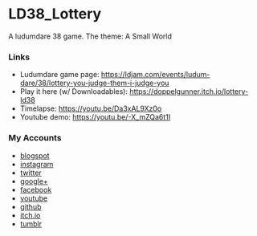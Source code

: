 # LD38_Lottery
A ludumdare 38 game. The theme: A Small World

### Links
* Ludumdare game page: https://ldjam.com/events/ludum-dare/38/lottery-you-judge-them-i-judge-you
* Play it here (w/ Downloadables): https://doppelgunner.itch.io/lottery-ld38
* Timelapse: https://youtu.be/Da3xAL9Xz0o
* Youtube demo: https://youtu.be/-X_mZQa6t1I

### My Accounts 
  * [blogspot](http://doppelgunner.blogspot.com/)
  * [instagram](https://www.instagram.com/doppelgunner/)
  * [twitter](https://twitter.com/doppelgunner)
  * [google+](https://plus.google.com/u/0/111975005561843752356/posts)
  * [facebook](https://www.facebook.com/doppelgunner)
  * [youtube](https://www.youtube.com/channel/UCjd_DY1LawVuZuLteDbVabQ)
  * [github](https://github.com/doppelgunner)
  * [itch.io](https://doppelgunner.itch.io/)
  * [tumblr](https://doppelgunner.tumblr.com/)
